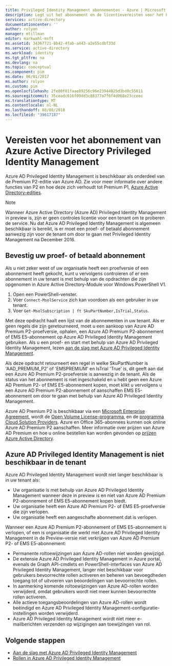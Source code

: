 ```yaml
---
title: Privileged Identity Management abonnementen - Azure | Microsoft Docs
description: Legt uit het abonnement en de licentievereisten voor het beheren en met behulp van Azure AD Privileged Identity Management in uw tenant
services: active-directory
documentationcenter: ''
author: rolyon
manager: mtillman
editor: markwahl-msft
ms.assetid: 34367721-8b42-4fab-a443-a2e55cdbf33d
ms.service: active-directory
ms.workload: identity
ms.tgt_pltfrm: na
ms.devlang: na
ms.topic: conceptual
ms.component: pim
ms.date: 06/01/2017
ms.author: rolyon
ms.custom: pim
ms.openlocfilehash: 2fe80f01faae89256c96e23944025d3bd0c55811
ms.sourcegitcommit: 35ceadc616f09dd3c88377a7f6f4d068e23cceec
ms.translationtype: MT
ms.contentlocale: nl-NL
ms.lasthandoff: 08/08/2018
ms.locfileid: "39617187"
---
```

# <a name="azure-active-directory-privileged-identity-management-subscription-requirements"></a>Vereisten voor het abonnement van Azure Active Directory Privileged Identity Management

Azure AD Privileged Identity Management is beschikbaar als onderdeel van de Premium P2-editie van Azure AD. Zie voor meer informatie over andere functies van P2 en hoe deze zich verhoudt tot Premium P1, [Azure Active Directory-edities](../active-directory-editions.md).

>[!NOTE]
Wanneer Azure Active Directory (Azure AD) Privileged Identity Management in preview is, zijn er geen controles licentie voor een tenant om te proberen de service.  Nu dat Azure AD Privileged Identity Management is algemeen beschikbaar is bereikt, is er moet een proef- of betaald abonnement aanwezig zijn voor de tenant om door te gaan met Privileged Identity Management na December 2016.
  

## <a name="confirm-your-trial-or-paid-subscription"></a>Bevestig uw proef- of betaald abonnement

Als u niet zeker weet of uw organisatie heeft een proefversie of een abonnement heeft gekocht, kunt u vervolgens controleren of er een abonnement in uw tenant is met behulp van de opdrachten die zijn opgenomen in Azure Active Directory-Module voor Windows PowerShell V1. 
1. Open een PowerShell-venster.
2. Voer `Connect-MsolService` zich kan voordoen als een gebruiker in uw tenant.
3. Voer `Get-MsolSubscription | ft SkuPartNumber,IsTrial,Status`.

Met deze opdracht haalt een lijst van de abonnementen in uw tenant. Als er geen regels die zijn geretourneerd, moet u een aankoop van Azure AD Premium P2-proefversie, ophalen, een Azure AD Premium P2-abonnement of EMS E5-abonnement op Azure AD Privileged Identity Management gebruiken.  Als u een proef- en start met behulp van Azure AD Privileged Identity Management, lezen [aan de slag met Azure AD Privileged Identity Management](pim-getting-started.md).

Als deze opdracht retourneert een regel in welke SkuPartNumber is 'AAD_PREMIUM_P2' of 'EMSPREMIUM' en IsTrial 'True' is, dit geeft aan dat een Azure AD Premium P2-proefversie is aanwezig in de tenant.  Als de status van het abonnement is niet ingeschakeld en u hebt geen een Azure AD Premium P2- of EMS E5-abonnement kopen, moet klikt u vervolgens u een Azure AD Premium P2-abonnement of aanschaffen EMS E5-abonnement om door te gaan met behulp van Azure AD Privileged Identity Management.

Azure AD Premium P2 is beschikbaar via een [Microsoft Enterprise Agreement](https://www.microsoft.com/en-us/licensing/licensing-programs/enterprise.aspx), wordt de [Open Volume License-programma](https://www.microsoft.com/en-us/licensing/licensing-programs/open-license.aspx), en de [programma Cloud Solution Providers](https://partner.microsoft.com/en-US/cloud-solution-provider). Azure en Office 365-abonnees kunnen ook online Azure AD Premium P2 aanschaffen.  Meer informatie over prijzen van Azure AD Premium en hoe u online bestellen kan worden gevonden op [prijzen Azure Active Directory](https://azure.microsoft.com/pricing/details/active-directory/).

## <a name="azure-ad-privileged-identity-management-is-not-available-in-tenant"></a>Azure AD Privileged Identity Management is niet beschikbaar in de tenant

Azure AD Privileged Identity Management wordt niet langer beschikbaar is in uw tenant als:
- Uw organisatie is met behulp van Azure AD Privileged Identity Management wanneer deze in preview is en niet van Azure AD Premium P2-abonnement of EMS E5-abonnement kopen biedt.
- Uw organisatie heeft een Azure AD Premium P2- of EMS E5-proefversie die zijn verlopen.
- Uw organisatie heeft een aangeschafte abonnement dat is verlopen.

Wanneer een Azure AD Premium P2-abonnement of EMS E5-abonnement is verlopen, of een is organisatie die werkt met Azure AD Privileged Identity Management in de Preview-versie niet verkrijgen van Azure AD Premium P2- of EMS E5-abonnement:

- Permanente roltoewijzingen aan Azure AD-rollen niet worden gewijzigd.
- De extensie Azure AD Privileged Identity Management in Azure portal, evenals de Graph API-cmdlets en PowerShell-interfaces van Azure AD Privileged Identity Management, langer niet beschikbaar voor gebruikers bevoorrechte rollen activeren en beheren van bevoegdheden toegang tot of uitvoeren van beoordelingen van bevoorrechte rollen.
- In aanmerking komende roltoewijzingen van Azure AD-rollen worden verwijderd, omdat gebruikers wordt niet meer kunnen bevoorrechte rollen activeren.
- Alle actieve toegangsbeoordelingen van Azure AD-rollen wordt beëindigd en Azure AD Privileged Identity Management-configuratie-instellingen worden verwijderd.
- Azure AD Privileged Identity Management wordt niet meer e-mailberichten verzenden op wijzigingen aan toewijzingen van rol.

## <a name="next-steps"></a>Volgende stappen

- [Aan de slag met Azure AD Privileged Identity Management](pim-getting-started.md)
- [Rollen in Azure AD Privileged Identity Management](pim-roles.md)
